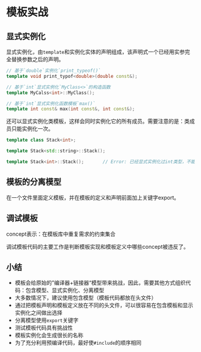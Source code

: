 # 模板实战

## 显式实例化

显式实例化，由`template`和实例化实体的声明组成，该声明式一个已经用实参完全替换参数之后的声明。

```cpp
// 基于`double`实例化`print_typeof()`
template void print_typof<double>(double const&);

// 基于`int`显式实例化`MyClass<>`的构造函数
template MyCalss<int>::MyClass();

// 基于`int`显式实例化函数模板`max()`
template int const& max(int const&, int const&);
```

还可以显式实例化类模板，这样会同时实例化它的所有成员。需要注意的是：类成员只能实例化一次。

```c++
template class Stack<int>;

template Stack<std::string>::Stack();

template Stack<int>::Stack();       // Error: 已经显式实例化过int类型，不能重复实例化

```

## 模板的分离模型

在一个文件里面定义模板，并在模板的定义和声明前面加上关键字export。


## 调试模板

concept表示：在模板库中重复需求的约束集合

调试模板代码的主要工作是判断模板实现和模板定义中哪些concept被违反了。

## 小结

* 模板会给原始的”编译器+链接器“模型带来挑战，因此，需要其他方式组织代码：包含模型、显式实例化、分离模型
* 大多数情况下，建议使用包含模型（模板代码都放在头文件）
* 通过把模板声明和模板定义放在不同的头文件，可以很容易在包含模板和显示实例化之间做出选择
* 分离模型使用`export`关键字
* 测试模板代码具有挑战性
* 模板实例化会生成很长的名称
* 为了充分利用预编译代码，最好使`#include`的顺序相同
  